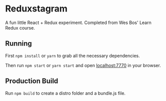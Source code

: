 # Reduxstagram

A fun little React + Redux experiment. Completed from Wes Bos' Learn Redux course.

## Running

First `npm install` or `yarn` to grab all the necessary dependencies. 

Then run `npm start` or `yarn start` and open <localhost:7770> in your browser.

## Production Build

Run `npm build` to create a distro folder and a bundle.js file.
